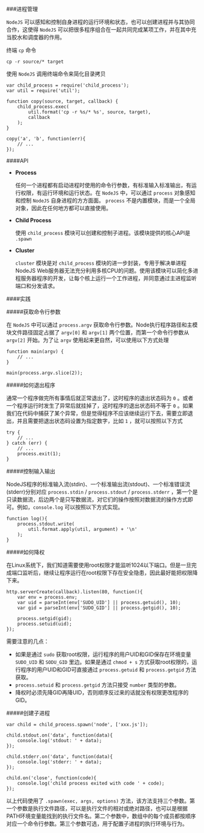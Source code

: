 ###进程管理

```NodeJS``` 可以感知和控制自身进程的运行环境和状态，也可以创建进程并与其协同合作，这使得 ```NodeJS``` 可以把很多程序组合在一起共同完成某项工作，并在其中充当胶水和调度器的作用。


终端 ```cp``` 命令 
	
	cp -r source/* target
	
使用 ```NodeJS``` 调用终端命令来简化目录拷贝

	var child_process = require('child_process');
	var util = require('util');
	
	function copy(source, target, callback) {
		child_process.exec(
			util.format('cp -r %s/* %s', source, target),
			callback
		);
	}
	
	copy('a', 'b', function(err){
		// ...
	});
	
####API

- **Process**

	任何一个进程都有启动进程时使用的命令行参数，有标准输入标准输出，有运行权限，有运行环境和运行状态。在 ```NodeJS``` 中，可以通过 ```process``` 对象感知和控制 ```NodeJS``` 自身进程的方方面面。 ```process``` 不是内置模块，而是一个全局对象，因此在任何地方都可以直接使用。
	
- **Child Process**

	使用 ```child_process``` 模块可以创建和控制子进程。该模块提供的核心API是 ```.spawn``` 
	
- **Cluster**

	```cluster``` 模块是对 ```child_process``` 模块的进一步封装，专用于解决单进程 NodeJS Web服务器无法充分利用多核CPU的问题。使用该模块可以简化多进程服务器程序的开发，让每个核上运行一个工作进程，并同意通过主进程监听端口和分发请求。
	
####实践

#####获取命令行参数

在 ```NodeJS``` 中可以通过 ```process.argv``` 获取命令行参数。Node执行程序路径和主模块文件路径固定占据了 ```argv[0]``` 和 ```argv[1]``` 两个位置，而第一个命令行参数从 ```argv[2]``` 开始。为了让 ```argv``` 使用起来更自然，可以使用以下方式处理

	function main(argv) {
		// ...
	}
	
	main(process.argv.slice(2));
	
#####如何退出程序

通常一个程序做完所有事情后就正常退出了，这时程序的退出状态码为 ```0``` 。或者一个程序运行时发生了异常后就挂掉了，这时程序的退出状态码不等于 ```0``` 。如果我们在代码中捕获了某个异常，但是觉得程序不应该继续运行下去，需要立即退出，并且需要把退出状态码设置为指定数字，比如 ```1``` ，就可以按照以下方式

	try {
		// ...
	} catch (err) {
		// ...
		process.exit(1);
	}
	
#####控制输入输出

NodeJS程序的标准输入流(stdin)、一个标准输出流(stdout)、一个标准错误流(stderr)分别对应 ```process.stdin``` / ```process.stdout``` / ```process.stderr``` ，第一个是只读数据流，后边两个是只写数据流，对它们的操作按照对数据流的操作方式即可。例如，```console.log``` 可以按照以下方式实现。

	function log(){
		process.stdout.write(
			util.format.apply(util, argument) + '\n'
		);
	}
	
#####如何降权

在Linux系统下，我们知道需要使用root权限才能监听1024以下端口。但是一旦完成端口监听后，继续让程序运行在root权限下存在安全隐患，因此最好能把权限降下来。

	http.serverCreate(callback).listen(80, function(){
		var env = process.env;
		var	uid = parseInt(env['SUDO_UID'] || process.getuid(), 10);
		var gid = parseInt(env['SUDO_GID'] || process.getgid(), 10);
		
		process.setgid(gid);
		process.setuid(uid); 
	});

需要注意的几点：

- 如果是通过 ```sudo``` 获取root权限，运行程序的用户UID和GID保存在环境变量 ```SUDO_UID``` 和 ```SODU_GID``` 里边。如果是通过 ```chmod + s``` 方式获取root权限的，运行程序的用户UID和GID可直接通过 ```process.getuid``` 和 ```process.getgid``` 方法获取。
- ```process.setuid``` 和 ```process.getgid``` 方法只接受  ```number``` 类型的参数。
- 降权时必须先降GID再降UID，否则顺序反过来的话就没有权限更改程序的GID。

#####创建子进程

	var child = child_process.spawn('node', ['xxx.js']);
	
	child.stdout.on('data', function(data){
		console.log('stdout: ' + data);
	});
	
	child.stderr.on('data', function(data){
		console.log('stderr: ' + data);
	});
	
	child.on('close', function(code){
		console.log('child process exited with code ' + code);
	});
	
以上代码使用了 ```.spawn(exec, args, options)``` 方法，该方法支持三个参数。第一个参数是执行文件路径，可以是执行文件的相对或绝对路径，也可以是根据PATH环境变量能找到的执行文件名。第二个参数中，数组中的每个成员都按顺序对应一个命令行参数。第三个参数可选，用于配置子进程的执行环境与行为。



	